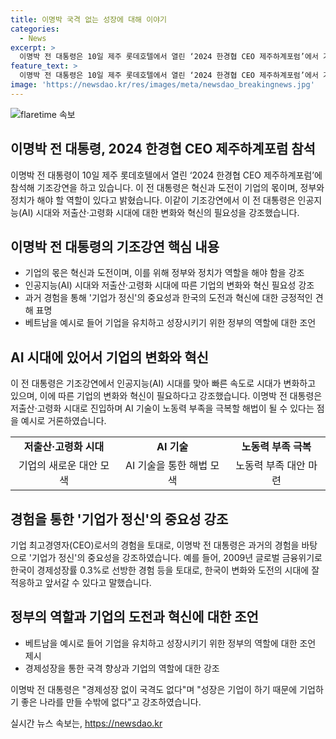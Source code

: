 ```yaml
---
title: 이명박 국격 없는 성장에 대해 이야기
categories:
  - News
excerpt: >
  이명박 전 대통령은 10일 제주 롯데호텔에서 열린 ‘2024 한경협 CEO 제주하계포럼’에서 기조강연을 했다. 그는 혁신과 도전이 기업의 몫이라며, 정부와 정치가 역할을 다해야 한다고 강조했다. 또한, 인공지능 시대에 기업 중심의 변화와 혁신이 필요하다고 강조했으며, 경제성장을 위해서는 기업이 중요하다고 강조했다. 한국의 혁신과 도전의 시대에도 한국은 앞서갈 수 있다고 전했다.
feature_text: >
  이명박 전 대통령은 10일 제주 롯데호텔에서 열린 ‘2024 한경협 CEO 제주하계포럼’에서 기조강연을 했다. 그는 혁신과 도전이 기업의 몫이라며, 정부와 정치가 역할을 다해야 한다고 강조했다. 또한, 인공지능 시대에 기업 중심의 변화와 혁신이 필요하다고 강조했으며, 경제성장을 위해서는 기업이 중요하다고 강조했다. 한국의 혁신과 도전의 시대에도 한국은 앞서갈 수 있다고 전했다.
image: 'https://newsdao.kr/res/images/meta/newsdao_breakingnews.jpg'
---
```


<p><img src="https://newsdao.kr/res/images/meta/newsdao_breakingnews.jpg" alt="flaretime 속보" /></p>

<h2>이명박 전 대통령, 2024 한경협 CEO 제주하계포럼 참석</h2>

<p data-ke-size="size16">이명박 전 대통령이 10일 제주 롯데호텔에서 열린 ‘2024 한경협 CEO 제주하계포럼’에 참석해 기조강연을 하고 있습니다. 이 전 대통령은 혁신과 도전이 기업의 몫이며, 정부와 정치가 해야 할 역할이 있다고 밝혔습니다. 이같이 기조강연에서 이 전 대통령은 인공지능(AI) 시대와 저출산·고령화 시대에 대한 변화와 혁신의 필요성을 강조했습니다.</p>

<h2 data-ke-size="size26">이명박 전 대통령의 기조강연 핵심 내용</h2>

<ul>
  <li>기업의 몫은 혁신과 도전이며, 이를 위해 정부와 정치가 역할을 해야 함을 강조</li>
  <li>인공지능(AI) 시대와 저출산·고령화 시대에 따른 기업의 변화와 혁신 필요성 강조</li>
  <li>과거 경험을 통해 '기업가 정신'의 중요성과 한국의 도전과 혁신에 대한 긍정적인 견해 표명</li>
  <li>베트남을 예시로 들어 기업을 유치하고 성장시키기 위한 정부의 역할에 대한 조언</li>
</ul>

<h2 data-ke-size="size26">AI 시대에 있어서 기업의 변화와 혁신</h2>

<p data-ke-size="size16">이 전 대통령은 기조강연에서 인공지능(AI) 시대를 맞아 빠른 속도로 시대가 변화하고 있으며, 이에 따른 기업의 변화와 혁신이 필요하다고 강조했습니다. 이명박 전 대통령은 저출산·고령화 시대로 진입하며 AI 기술이 노동력 부족을 극복할 해법이 될 수 있다는 점을 예시로 거론하였습니다.</p>

<table>
<tbody>
<tr>
<td style="text-align: center; height: 17px;"><b>저출산·고령화 시대</b></td>
<td style="text-align: center; height: 17px;"><b>AI 기술</b></td>
<td style="text-align: center; height: 17px;"><b>노동력 부족 극복</b></td>
</tr>
<tr>
<td style="text-align: center;">기업의 새로운 대안 모색</td>
<td style="text-align: center;">AI 기술을 통한 해법 모색</td>
<td style="text-align: center;">노동력 부족 대안 마련</td>
</tr>
</tbody>
</table>

<h2 data-ke-size="size26">경험을 통한 '기업가 정신'의 중요성 강조</h2>

<p data-ke-size="size16">기업 최고경영자(CEO)로서의 경험을 토대로, 이명박 전 대통령은 과거의 경험을 바탕으로 '기업가 정신'의 중요성을 강조하였습니다. 예를 들어, 2009년 글로벌 금융위기로 한국이 경제성장률 0.3%로 선방한 경험 등을 토대로, 한국이 변화와 도전의 시대에 잘 적응하고 앞서갈 수 있다고 말했습니다.</p>

<h2 data-ke-size="size26">정부의 역할과 기업의 도전과 혁신에 대한 조언</h2>

<ul>
  <li>베트남을 예시로 들어 기업을 유치하고 성장시키기 위한 정부의 역할에 대한 조언 제시</li>
  <li>경제성장을 통한 국격 향상과 기업의 역할에 대한 강조</li>
</ul>

<p data-ke-size="size16">이명박 전 대통령은 "경제성장 없이 국격도 없다"며 "성장은 기업이 하기 때문에 기업하기 좋은 나라를 만들 수밖에 없다"고 강조하였습니다.</p>
실시간 뉴스 속보는, <a href="https://newsdao.kr" rel="dofollow">https://newsdao.kr</a>


